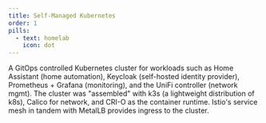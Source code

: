 ```yaml
---
title: Self-Managed Kubernetes
order: 1
pills:
  - text: homelab
    icon: dot
---
```

A GitOps controlled Kubernetes cluster for workloads such as Home Assistant (home automation), Keycloak (self-hosted identity provider), Prometheus + Grafana (monitoring), and the UniFi controller (network mgmt). The cluster was "assembled" with k3s (a lightweight distribution of k8s), Calico for network, and CRI-O as the container runtime. Istio's service mesh in tandem with MetalLB provides ingress to the cluster.
